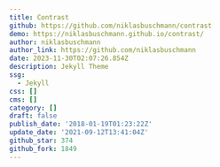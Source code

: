 ```yaml
---
title: Contrast
github: https://github.com/niklasbuschmann/contrast
demo: https://niklasbuschmann.github.io/contrast/
author: niklasbuschmann
author_link: https://github.com/niklasbuschmann
date: 2023-11-30T02:07:26.854Z
description: Jekyll Theme
ssg:
  - Jekyll
css: []
cms: []
category: []
draft: false
publish_date: '2018-01-19T01:23:22Z'
update_date: '2021-09-12T13:41:04Z'
github_star: 374
github_fork: 1849
---
```

